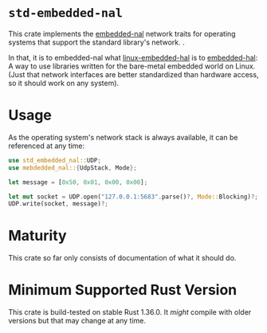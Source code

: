 # `std-embedded-nal`

This crate implements the [embedded-nal] network traits for operating systems that support the standard library's network.
.

In that, it is to embedded-nal what [linux-embedded-hal] is to [embedded-hal]:
A way to use libraries written for the bare-metal embedded world on Linux.
(Just that network interfaces are better standardized than hardware access, so it should work on any system).

# Usage

As the operating system's network stack is always available,
it can be referenced at any time:

```rust
use std_embedded_nal::UDP;
use mebdedded_nal::{UdpStack, Mode};

let message = [0x50, 0x01, 0x00, 0x00];

let mut socket = UDP.open("127.0.0.1:5683".parse()?, Mode::Blocking)?;
UDP.write(socket, message)?;
```

# Maturity

This crate so far only consists of documentation of what it should do.

# Minimum Supported Rust Version

This crate is build-tested on stable Rust 1.36.0.
It *might* compile with older versions but that may change at any time.

[embedded-nal]: https://crates.io/crates/embedded-nal
[linux-embedded-hal]: https://crates.io/crates/linux-embedded-hal
[embedded-hal]: https://crates.io/crates/embedded-hal
